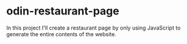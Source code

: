 # odin-restaurant-page

In this project I'll create a restaurant page by only using JavaScript to generate the entire contents of the website.
